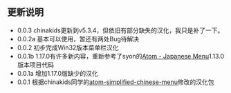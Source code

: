## 更新说明
- 0.0.3        chinakids更新到v5.3.4，但依旧有部分缺失的汉化，我只是补了一下。
- 0.0.2a       基本可以使用，暂还有两处Bug待解决
- 0.0.2        初步完成Win32版本菜单栏汉化
- 0.0.1b       1.17.0有许多新内容，重新参考了syon的[Atom - Japanese Menu](https://github.com/syon/atom-japanese-menu)1.13.0版本项目代码
- 0.0.1a       增加1.17.0版缺少的汉化
- 0.0.1        根据chinakids同学的[atom-simplified-chinese-menu](https://github.com/chinakids/aatom-simplified-chinese-menu)修改的汉化包
